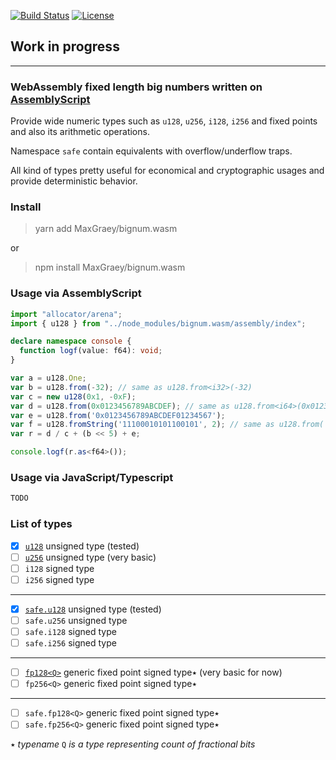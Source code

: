 <!-- [![Build Status](https://img.shields.io/travis/com/MaxGraey/bignum.wasm.svg?style=flat-square&label=linux%20%26%20osx)](https://travis-ci.org/MaxGraey/bignum.wasm) -->
[![Build Status](https://travis-ci.com/MaxGraey/bignum.wasm.svg?branch=master)](https://travis-ci.com/MaxGraey/bignum.wasm)
[![License](https://img.shields.io/badge/license-Apache%202.0-ba68c8.svg?style=flat-square)](https://opensource.org/licenses/Apache-2.0)

## Work in progress

---

### WebAssembly fixed length big numbers written on [AssemblyScript](https://github.com/AssemblyScript/assemblyscript)

Provide wide numeric types such as `u128`, `u256`, `i128`, `i256` and fixed points and also its arithmetic operations.

Namespace `safe` contain equivalents with overflow/underflow traps.

All kind of types pretty useful for economical and cryptographic usages and provide deterministic behavior.

### Install

> yarn add MaxGraey/bignum.wasm

or

> npm install MaxGraey/bignum.wasm

### Usage via AssemblyScript

```ts
import "allocator/arena";
import { u128 } from "../node_modules/bignum.wasm/assembly/index";

declare namespace console {
  function logf(value: f64): void;
}

var a = u128.One;
var b = u128.from(-32); // same as u128.from<i32>(-32)
var c = new u128(0x1, -0xF);
var d = u128.from(0x0123456789ABCDEF); // same as u128.from<i64>(0x0123456789ABCDEF)
var e = u128.from('0x0123456789ABCDEF01234567');
var f = u128.fromString('11100010101100101', 2); // same as u128.from('0b11100010101100101')
var r = d / c + (b << 5) + e;

console.logf(r.as<f64>());
```

### Usage via JavaScript/Typescript

```ts
TODO
```

### List of types

- [x] [`u128`](https://github.com/MaxGraey/bignum.wasm/blob/master/assembly/integer/u128.ts) unsigned type (tested)
- [ ] [`u256`](https://github.com/MaxGraey/bignum.wasm/blob/master/assembly/integer/u256.ts) unsigned type (very basic)
- [ ] `i128` signed type
- [ ] `i256` signed type
---
- [x] [`safe.u128`](https://github.com/MaxGraey/bignum.wasm/blob/master/assembly/integer/safe/u128.ts) unsigned type (tested)
- [ ] `safe.u256` unsigned type
- [ ] `safe.i128` signed type
- [ ] `safe.i256` signed type
---
- [ ] [`fp128<Q>`](https://github.com/MaxGraey/bignum.wasm/blob/master/assembly/fixed/fp128.ts) generic fixed point signed type٭ (very basic for now)
- [ ] `fp256<Q>` generic fixed point signed type٭
---
- [ ] `safe.fp128<Q>` generic fixed point signed type٭
- [ ] `safe.fp256<Q>` generic fixed point signed type٭

٭ _typename_ `Q` _is a type representing count of fractional bits_
